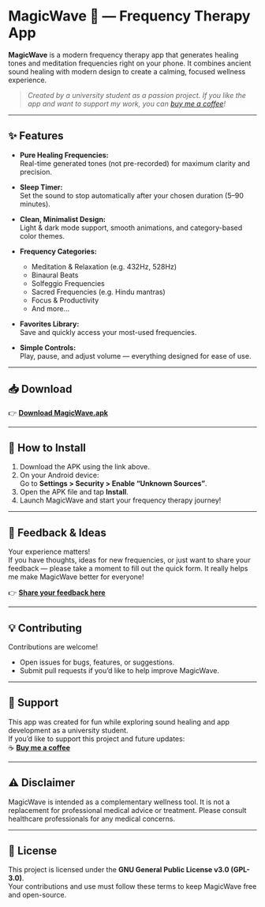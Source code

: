 # MagicWave 🎵 — Frequency Therapy App

**MagicWave** is a modern frequency therapy app that generates healing tones and meditation frequencies right on your phone. It combines ancient sound healing with modern design to create a calming, focused wellness experience.

> *Created by a university student as a passion project. If you like the app and want to support my work, you can [buy me a coffee](https://coff.ee/suryanshkapoor)!*

---

## ✨ Features

- **Pure Healing Frequencies:**  
  Real-time generated tones (not pre-recorded) for maximum clarity and precision.

- **Sleep Timer:**  
  Set the sound to stop automatically after your chosen duration (5–90 minutes).

- **Clean, Minimalist Design:**  
  Light & dark mode support, smooth animations, and category-based color themes.

- **Frequency Categories:**  
  - Meditation & Relaxation (e.g. 432Hz, 528Hz)  
  - Binaural Beats  
  - Solfeggio Frequencies  
  - Sacred Frequencies (e.g. Hindu mantras)  
  - Focus & Productivity  
  - And more…

- **Favorites Library:**  
  Save and quickly access your most-used frequencies.

- **Simple Controls:**  
  Play, pause, and adjust volume — everything designed for ease of use.

---

## 📥 Download

👉 [**Download MagicWave.apk**](https://www.transfernow.net/en/bld?utm_source=202506262w1HtraJ)


---

## 🚀 How to Install

1. Download the APK using the link above.
2. On your Android device:  
   Go to **Settings > Security > Enable “Unknown Sources”**.
3. Open the APK file and tap **Install**.
4. Launch MagicWave and start your frequency therapy journey!

---

## 📝 Feedback & Ideas

Your experience matters!  
If you have thoughts, ideas for new frequencies, or just want to share your feedback — please take a moment to fill out the quick form. It really helps me make MagicWave better for everyone!

👉 [**Share your feedback here**](https://docs.google.com/forms/d/e/1FAIpQLSfNjBWki6XXiSkFDmzAYZwCUyO4wdinM2DZ76ZtNiTcaL5oEg/viewform?usp=header)

---

## 💡 Contributing

Contributions are welcome!  
- Open issues for bugs, features, or suggestions.  
- Submit pull requests if you’d like to help improve MagicWave.

---

## 🙏 Support

This app was created for fun while exploring sound healing and app development as a university student.  
If you’d like to support this project and future updates:  
☕ [**Buy me a coffee**](https://coff.ee/suryanshkapoor)

---

## ⚠️ Disclaimer

MagicWave is intended as a complementary wellness tool. It is not a replacement for professional medical advice or treatment. Please consult healthcare professionals for any medical concerns.

---

## 📜 License

This project is licensed under the **GNU General Public License v3.0 (GPL-3.0)**.  
Your contributions and use must follow these terms to keep MagicWave free and open-source.
